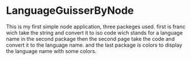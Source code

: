# LanguageGuisserByNode

This is my first simple node application, three packeges used. first is franc wich take the string and convert it to iso code wich stands for a language name in the second package then the second page take the code and convert it to the language name. and the last package is colors to display the language name with some colors.
